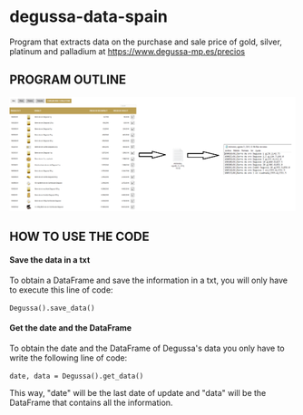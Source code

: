 # degussa-data-spain

Program that extracts data on the purchase and sale price of gold, silver, platinum and palladium at https://www.degussa-mp.es/precios

## PROGRAM OUTLINE

![](https://github.com/Guillermo-C-A/degussa-data-spain/blob/master/Readme%20img/program%20outline.png)

## HOW TO USE THE CODE

#### Save the data in a txt 

To obtain a DataFrame and save the information in a txt, you will only have to execute this line of code: 

`Degussa().save_data()`

#### Get the date and the DataFrame 

To obtain the date and the DataFrame of Degussa's data you only have to write the following line of code:

`date, data = Degussa().get_data()`

This way, "date" will be the last date of update and "data" will be the DataFrame that contains all the information. 
